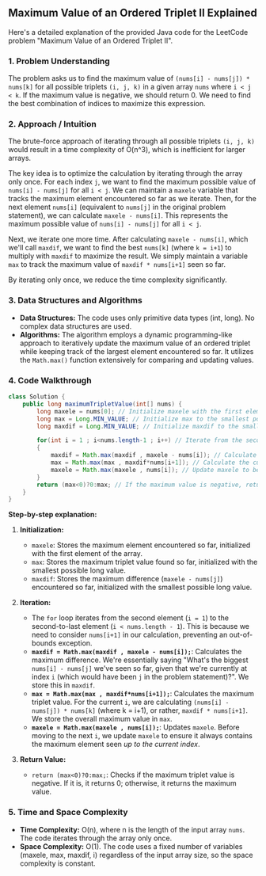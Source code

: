 ## Maximum Value of an Ordered Triplet II Explained

Here's a detailed explanation of the provided Java code for the LeetCode problem "Maximum Value of an Ordered Triplet II".

### 1. Problem Understanding

The problem asks us to find the maximum value of `(nums[i] - nums[j]) * nums[k]` for all possible triplets `(i, j, k)` in a given array `nums` where `i < j < k`. If the maximum value is negative, we should return 0. We need to find the best combination of indices to maximize this expression.

### 2. Approach / Intuition

The brute-force approach of iterating through all possible triplets `(i, j, k)` would result in a time complexity of O(n^3), which is inefficient for larger arrays.

The key idea is to optimize the calculation by iterating through the array only once. For each index `j`, we want to find the maximum possible value of `nums[i] - nums[j]` for all `i < j`.  We can maintain a `maxele` variable that tracks the maximum element encountered so far as we iterate.  Then, for the next element `nums[i]` (equivalent to `nums[j]` in the original problem statement), we can calculate `maxele - nums[i]`. This represents the maximum possible value of `nums[i] - nums[j]` for all `i < j`.

Next, we iterate one more time.  After calculating `maxele - nums[i]`, which we'll call `maxdif`, we want to find the best `nums[k]` (where `k = i+1`) to multiply with `maxdif` to maximize the result.  We simply maintain a variable `max` to track the maximum value of `maxdif * nums[i+1]` seen so far.

By iterating only once, we reduce the time complexity significantly.

### 3. Data Structures and Algorithms

*   **Data Structures:** The code uses only primitive data types (int, long). No complex data structures are used.
*   **Algorithms:** The algorithm employs a dynamic programming-like approach to iteratively update the maximum value of an ordered triplet while keeping track of the largest element encountered so far. It utilizes the `Math.max()` function extensively for comparing and updating values.

### 4. Code Walkthrough

```java
class Solution {
    public long maximumTripletValue(int[] nums) {
        long maxele = nums[0]; // Initialize maxele with the first element of the array. This represents the maximum nums[i] so far, where i < j.
        long max = Long.MIN_VALUE; // Initialize max to the smallest possible long value. This will store the maximum triplet value found so far.
        long maxdif = Long.MIN_VALUE; // Initialize maxdif to the smallest possible long value. This will store the maximum difference (maxele - nums[i]) so far.

        for(int i = 1 ; i<nums.length-1 ; i++) // Iterate from the second element to the second-to-last element.
        {
            maxdif = Math.max(maxdif , maxele - nums[i]); // Calculate the maximum difference between the maximum element encountered so far (maxele) and the current element (nums[i]).
            max = Math.max(max , maxdif*nums[i+1]); // Calculate the current triplet value (maxdif * nums[k], where k=i+1) and update max if it's greater than the current maximum.
            maxele = Math.max(maxele , nums[i]); // Update maxele to be the maximum of the current maxele and the current element nums[i].
        }
        return (max<0)?0:max; // If the maximum value is negative, return 0; otherwise, return the maximum value.
    }
}
```

**Step-by-step explanation:**

1.  **Initialization:**
    *   `maxele`: Stores the maximum element encountered so far, initialized with the first element of the array.
    *   `max`: Stores the maximum triplet value found so far, initialized with the smallest possible long value.
    *   `maxdif`: Stores the maximum difference (`maxele - nums[j]`) encountered so far, initialized with the smallest possible long value.

2.  **Iteration:**
    *   The `for` loop iterates from the second element (`i = 1`) to the second-to-last element (`i < nums.length - 1`). This is because we need to consider `nums[i+1]` in our calculation, preventing an out-of-bounds exception.
    *   **`maxdif = Math.max(maxdif , maxele - nums[i]);`**:  Calculates the maximum difference. We're essentially saying "What's the biggest `nums[i] - nums[j]` we've seen so far, given that we're currently at index `i` (which would have been `j` in the problem statement)?". We store this in `maxdif`.
    *   **`max = Math.max(max , maxdif*nums[i+1]);`**:  Calculates the maximum triplet value.  For the current `i`, we are calculating `(nums[i] - nums[j]) * nums[k]` (where k = i+1), or rather, `maxdif * nums[i+1]`. We store the overall maximum value in `max`.
    *   **`maxele = Math.max(maxele , nums[i]);`**: Updates `maxele`. Before moving to the next `i`, we update `maxele` to ensure it always contains the maximum element seen *up to the current index*.

3.  **Return Value:**
    *   `return (max<0)?0:max;`: Checks if the maximum triplet value is negative. If it is, it returns 0; otherwise, it returns the maximum value.

### 5. Time and Space Complexity

*   **Time Complexity:** O(n), where n is the length of the input array `nums`. The code iterates through the array only once.
*   **Space Complexity:** O(1). The code uses a fixed number of variables (maxele, max, maxdif, i) regardless of the input array size, so the space complexity is constant.
